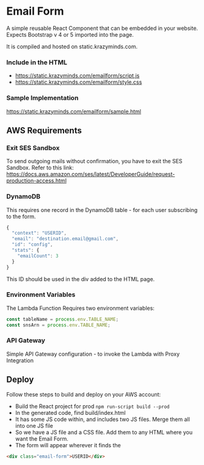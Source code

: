 # Email Form

A simple reusable React Component that can be embedded in your website.
Expects Bootstrap v 4 or 5 imported into the page.

It is compiled and hosted on static.krazyminds.com.

### Include in the HTML
- https://static.krazyminds.com/emailform/script.js 
- https://static.krazyminds.com/emailform/style.css

### Sample Implementation
https://static.krazyminds.com/emailform/sample.html 

## AWS Requirements

### Exit SES Sandbox
To send outgoing mails without confirmation, you have to exit the SES Sandbox. Refer to this link: https://docs.aws.amazon.com/ses/latest/DeveloperGuide/request-production-access.html

### DynamoDB
This requires one record in the DynamoDB table - for each user subscribing to the form.

```javascript
{
  "context": "USERID",
  "email": "destination.email@gmail.com",
  "id": "config",
  "stats": {
    "emailCount": 3
  }
}
```

This ID should be used in the div added to the HTML page.

### Environment Variables
The Lambda Function Requires two environment variables:

```javascript
const tableName = process.env.TABLE_NAME;
const snsArn = process.env.TABLE_NAME;
```

### API Gateway
Simple API Gateway configuration - to invoke the Lambda with Proxy Integration

## Deploy
Follow these steps to build and deploy on your AWS account:
- Build the React project for prod
```npm run-script build --prod```
- In the generated code, find build/index.html
- It has some JS code within, and includes two JS files. Merge them all into one JS file
- So we have a JS file and a CSS file. Add them to any HTML where you want the Email Form. 
- The form will appear wherever it finds the 
```html
<div class="email-form">USERID</div>
```
